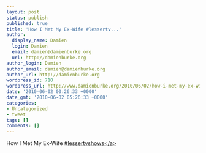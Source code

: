 ```yaml
---
layout: post
status: publish
published: true
title: 'How I Met My Ex-Wife #lessertv...'
author:
  display_name: Damien
  login: Damien
  email: damien@damienburke.org
  url: http://damienburke.org
author_login: Damien
author_email: damien@damienburke.org
author_url: http://damienburke.org
wordpress_id: 710
wordpress_url: http://www.damienburke.org/2010/06/02/how-i-met-my-ex-wife-lessertv/
date: '2010-06-02 00:26:33 +0000'
date_gmt: '2010-06-02 05:26:33 +0000'
categories:
- Uncategorized
- tweet
tags: []
comments: []
---
```

<p>How I Met My Ex-Wife #<a href="http:&#47;&#47;search.twitter.com&#47;search?q=%23lessertvshows" class="aktt_hashtag">lessertvshows<&#47;a></p>
